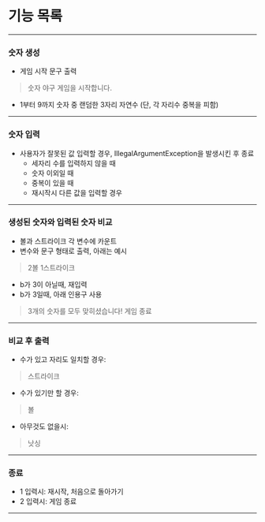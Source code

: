 # 기능 목록

---
### 숫자 생성
* 게임 시작 문구 출력
> 숫자 야구 게임을 시작합니다.
* 1부터 9까지 숫자 중 랜덤한 3자리 자연수 (단, 각 자리수 중복을 피함)
---
### 숫자 입력
* 사용자가 잘못된 값 입력할 경우, IllegalArgumentException을 발생시킨 후 종료
    * 세자리 수를 입력하지 않을 때
    * 숫자 이외일 때
    * 중복이 있을 때
    * 재시작시 다른 값을 입력할 경우
---
### 생성된 숫자와 입력된 숫자 비교
* 볼과 스트라이크 각 변수에 카운트
* 변수와 문구 형태로 출력, 아래는 예시
> 2볼 1스트라이크
* b가 3이 아닐때, 재입력
* b가 3일때, 아래 인용구 사용
> 3개의 숫자를 모두 맞히셨습니다! 게임 종료
---
### 비교 후 출력
* 수가 있고 자리도 일치할 경우:
> 스트라이크
* 수가 있기만 할 경우:
> 볼
* 아무것도 없을시:
> 낫싱
---
### 종료
* 1 입력시: 재시작, 처음으로 돌아가기
* 2 입력시: 게임 종료
---
